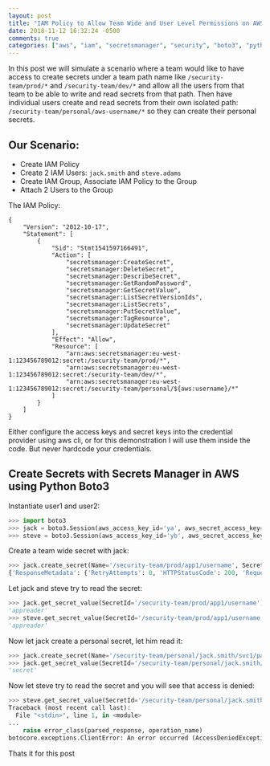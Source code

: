 ```yaml
---
layout: post
title: "IAM Policy to Allow Team Wide and User Level Permissions on AWS Secrets Manager"
date: 2018-11-12 16:32:24 -0500
comments: true
categories: ["aws", "iam", "secretsmanager", "security", "boto3", "python"]
---
```


In this post we will simulate a scenario where a team would like to have access to create secrets under a team path name like `/security-team/prod/*` and `/security-team/dev/*` and allow all the users from that team to be able to write and read secrets from that path. Then have individual users create and read secrets from their own isolated path: `/security-team/personal/aws-username/*` so they can create their personal secrets.

<script id="mNCC" language="javascript">
    medianet_width = "728";
    medianet_height = "90";
    medianet_crid = "218284798";
    medianet_versionId = "3111299";
  </script>
<script src="//contextual.media.net/nmedianet.js?cid=8CUD78FSV"></script>

## Our Scenario:

- Create IAM Policy
- Create 2 IAM Users: `jack.smith` and `steve.adams`
- Create IAM Group, Associate IAM Policy to the Group
- Attach 2 Users to the Group

The IAM Policy:

```
{
    "Version": "2012-10-17",
    "Statement": [
        {
            "Sid": "Stmt1541597166491",
            "Action": [
                "secretsmanager:CreateSecret",
                "secretsmanager:DeleteSecret",
                "secretsmanager:DescribeSecret",
                "secretsmanager:GetRandomPassword",
                "secretsmanager:GetSecretValue",
                "secretsmanager:ListSecretVersionIds",
                "secretsmanager:ListSecrets",
                "secretsmanager:PutSecretValue",
                "secretsmanager:TagResource",
                "secretsmanager:UpdateSecret"
            ],
            "Effect": "Allow",
            "Resource": [
                "arn:aws:secretsmanager:eu-west-1:123456789012:secret:/security-team/prod/*",
                "arn:aws:secretsmanager:eu-west-1:123456789012:secret:/security-team/dev/*",
                "arn:aws:secretsmanager:eu-west-1:123456789012:secret:/security-team/personal/${aws:username}/*"
            ]
        }
    ]
}
```

Either configure the access keys and secret keys into the credential provider using aws cli, or for this demonstration I will use them inside the code. But never hardcode your credentials.

## Create Secrets with Secrets Manager in AWS using Python Boto3

Instantiate user1 and user2:

```python
>>> import boto3
>>> jack = boto3.Session(aws_access_key_id='ya', aws_secret_access_key='xx', region_name='eu-west-1').client('secretsmanager')
>>> steve = boto3.Session(aws_access_key_id='yb', aws_secret_access_key='xx', region_name='eu-west-1').client('secretsmanager')
```

Create a team wide secret with jack:

```python
>>> jack.create_secret(Name='/security-team/prod/app1/username', SecretString='appreader')
{'ResponseMetadata': {'RetryAttempts': 0, 'HTTPStatusCode': 200, 'RequestId': 'x', 'HTTPHeaders': {'date': 'Thu, 08 Nov 2018 07:50:35 GMT', 'x-amzn-requestid': 'x', 'content-length': '193', 'content-type': 'application/x-amz-json-1.1', 'connection': 'keep-alive'}}, u'VersionId': u'x', u'Name': u'/security-team/prod/app1/username', u'ARN': u'arn:aws:secretsmanager:eu-west-1:123456789012:secret:/security-team/prod/app1/username-12ABC00'}
```

Let jack and steve try to read the secret:

```python
>>> jack.get_secret_value(SecretId='/security-team/prod/app1/username')['SecretString']
'appreader'
>>> steve.get_secret_value(SecretId='/security-team/prod/app1/username')['SecretString']
'appreader'
```

Now let jack create a personal secret, let him read it:

```python
>>> jack.create_secret(Name='/security-team/personal/jack.smith/svc1/password', SecretString='secret')
>>> jack.get_secret_value(SecretId='/security-team/personal/jack.smith/svc1/password')['SecretString']
'secret'
```

Now let steve try to read the secret and you will see that access is denied:

```python
>>> steve.get_secret_value(SecretId='/security-team/personal/jack.smith/username')['SecretString']
Traceback (most recent call last):
  File "<stdin>", line 1, in <module>
...
    raise error_class(parsed_response, operation_name)
botocore.exceptions.ClientError: An error occurred (AccessDeniedException) when calling the GetSecretValue operation: User: arn:aws:iam::123456789012:user/steve.adams is not authorized to perform: secretsmanager:GetSecretValue on resource: arn:aws:secretsmanager:eu-west-1:123456789012:secret:/security-team/personal/jack.smith/svc1/password-a1234b
```

Thats it for this post

<script type="text/javascript">
  ( function() {
    if (window.CHITIKA === undefined) { window.CHITIKA = { 'units' : [] }; };
    var unit = {"calltype":"async[2]","publisher":"rbekker87","width":728,"height":90,"sid":"Chitika Default"};
    var placement_id = window.CHITIKA.units.length;
    window.CHITIKA.units.push(unit);
    document.write('<div id="chitikaAdBlock-' + placement_id + '"></div>');
}());
</script>
<script type="text/javascript" src="//cdn.chitika.net/getads.js" async></script>
